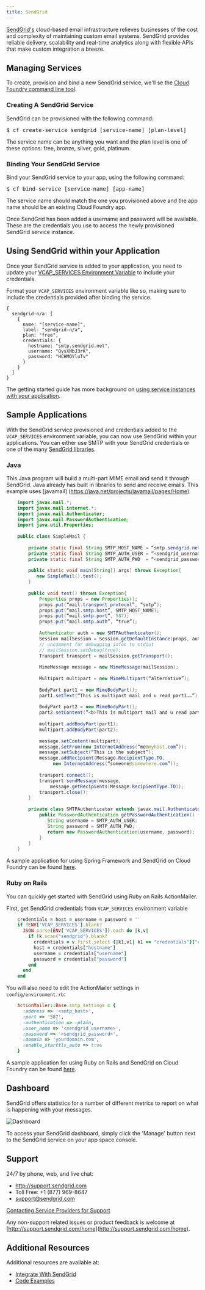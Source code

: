 ```yaml
---
title: SendGrid
---
```


[SendGrid's](http://sendgrid.com)  cloud-based email infrastructure relieves businesses of the cost and complexity of maintaining custom email systems. SendGrid provides reliable delivery, scalability and real-time analytics along with flexible APIs that make custom integration a breeze.

## <a id='managing'></a>Managing Services ##

To create, provision and bind a new SendGrid service, we'll se the [Cloud Foundry command line tool](../../../using/services/managing-services.html).

### Creating A SendGrid Service ##

SendGrid can be provisioned with the following command:

<pre class="terminal">
$ cf create-service sendgrid [service-name] [plan-level]
</pre>

The service name can be anything you want and the plan level is one of these options: free, bronze, silver, gold, platinum.

### Binding Your SendGrid Service ##

Bind your SendGrid service to your app, using the following command:
    
<pre class="terminal">
$ cf bind-service [service-name] [app-name]
</pre>

The service name should match the one you provisioned above and the app name should be an existing Cloud Foundry app.

Once SendGrid has been added a username and password will be available. These are the credentials you use to access the newly provisioned SendGrid service instance.

## <a id='using'></a>Using SendGrid within your Application ##

Once your SendGrid service is added to your application, you need to update your [VCAP_SERVICES Environment Variable](../../../using/services/environment-variable.html) to include your credentials.

Format your `VCAP_SERVICES` environment variable like so, making sure to include the credentials provided after binding the service.


    {
      sendgrid-n/a: [
        {
          name: "[service-name]",
          label: "sendgrid-n/a",
          plan: "free",
          credentials: {
            hostname: "smtp.sendgrid.net",
            username: "QvsXMbJ3rK",
            password: "HCHMOYluTv"
          }
        }
      ]
    }

The getting started guide has more background on [using service instances with your application](../../adding-a-service.html#using).


## <a id='sample-app'></a>Sample Applications ##

With the SendGrid service provisioned and credentials added to the `VCAP_SERVICES` environment variable, you can now use SendGrid within your applications. You can either use SMTP with your SendGrid credentials or one of the many [SendGrid libraries](http://sendgrid.com/docs/Integrate/libraries.html).

### Java ###

This Java program will build a multi-part MIME email and send it through SendGrid. Java already has built in libraries to send and receive emails. This example uses [javamail] (https://java.net/projects/javamail/pages/Home).

```java
    import javax.mail.*;
    import javax.mail.internet.*;
    import javax.mail.Authenticator;
    import javax.mail.PasswordAuthentication;
    import java.util.Properties;
     
    public class SimpleMail {
     
        private static final String SMTP_HOST_NAME = “smtp.sendgrid.net”;
        private static final String SMTP_AUTH_USER = “<sendgrid_username>”;
        private static final String SMTP_AUTH_PWD  = “<sendgrid_password>”;
     
        public static void main(String[] args) throws Exception{
           new SimpleMail().test();
        }
     
        public void test() throws Exception{
            Properties props = new Properties();
            props.put(“mail.transport.protocol”, “smtp”);
            props.put(“mail.smtp.host”, SMTP_HOST_NAME);
            props.put(“mail.smtp.port”, 587);
            props.put(“mail.smtp.auth”, “true”);
     
            Authenticator auth = new SMTPAuthenticator();
            Session mailSession = Session.getDefaultInstance(props, auth);
            // uncomment for debugging infos to stdout
            // mailSession.setDebug(true);
            Transport transport = mailSession.getTransport();
     
            MimeMessage message = new MimeMessage(mailSession);
     
            Multipart multipart = new MimeMultipart(“alternative”);
     
            BodyPart part1 = new MimeBodyPart();
            part1.setText(“This is multipart mail and u read part1……”);
     
            BodyPart part2 = new MimeBodyPart();
            part2.setContent(”<b>This is multipart mail and u read part2……</b>”, “text/html”);
     
            multipart.addBodyPart(part1);
            multipart.addBodyPart(part2);
     
            message.setContent(multipart);
            message.setFrom(new InternetAddress(“me@myhost.com”));
            message.setSubject(“This is the subject”);
            message.addRecipient(Message.RecipientType.TO,
                 new InternetAddress(“someone@somewhere.com”));
     
            transport.connect();
            transport.sendMessage(message,
                message.getRecipients(Message.RecipientType.TO));
            transport.close();
        }
     
        private class SMTPAuthenticator extends javax.mail.Authenticator {
            public PasswordAuthentication getPasswordAuthentication() {
               String username = SMTP_AUTH_USER;
               String password = SMTP_AUTH_PWD;
               return new PasswordAuthentication(username, password);
            }
        }
    }
```
A sample application for using Spring Framework and SendGrid on Cloud Foundry can be found [here](https://github.com/cloudfoundry-samples/spring-sendgrid).

### Ruby on Rails ###

You can quickly get started with SendGrid using Ruby on Rails ActionMailer.

First, get SendGrid credentials from `VCAP_SERVICES` environment variable

```ruby
    credentials = host = username = password = ''
    if !ENV['VCAP_SERVICES'].blank?
      JSON.parse(ENV['VCAP_SERVICES']).each do |k,v|
        if !k.scan("sendgrid").blank?
          credentials = v.first.select {|k1,v1| k1 == "credentials"}["credentials"]
          host = credentials["hostname"]
          username = credentials["username"]
          password = credentials["password"]
        end
      end
    end
```    

You will also need to edit the ActionMailer settings in `config/environment.rb`:

```ruby
    ActionMailer::Base.smtp_settings = {
      :address => '<smtp_host>',
      :port => '587',
      :authentication => :plain,
      :user_name => '<sendgrid_username>',
      :password => '<sendgrid_password>',
      :domain => 'yourdomain.com',
      :enable_starttls_auto => true
    }
```
A sample application for using Ruby on Rails and SendGrid on Cloud Foundry can be found [here](https://github.com/laur-craciun/sendgrid-cloudfoundry-rails).

## <a id='dashboard'></a>Dashboard ##

SendGrid offers statistics for a number of different metrics to report on what is happening with your messages.

![Dashboard](http://static.sendgrid.com.s3.amazonaws.com/images/delivery_metrics.png)


To access your SendGrid dashboard, simply click the 'Manage' button next to the SendGrid service on your app space console.



## <a id='support'></a>Support ##

24/7 by phone, web, and live chat:

* http://support.sendgrid.com
* Toll Free: +1 (877) 969-8647
* support@sendgrid.com

[Contacting Service Providers for Support](http://docs.cloudfoundry.com/docs/dotcom/marketplace/contacting-service-providers-for-support.html)

Any non-support related issues or product feedback is welcome at [http://support.sendgrid.com/home](http://support.sendgrid.com/home).

## <a id='additional-resources'></a>Additional Resources ##

Additional resources are available at:

- [Integrate With SendGrid](http://sendgrid.com/docs/Integrate/index.html)
- [Code Examples](http://sendgrid.com/docs/Code_Examples/index.html)
